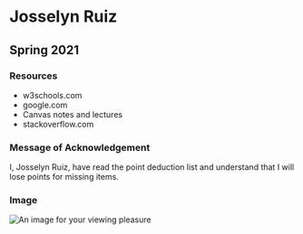 # Josselyn Ruiz
## Spring 2021

### Resources
* w3schools.com
* google.com
* Canvas notes and lectures
* stackoverflow.com

### Message of Acknowledgement
I, Josselyn Ruiz, have read the point deduction list and understand that I will lose points for missing items. 

### Image
![An image for your viewing pleasure](image/)
